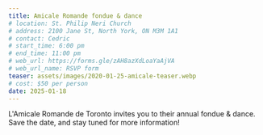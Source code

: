 ```yaml
---
title: Amicale Romande fondue & dance
# location: St. Philip Neri Church
# address: 2100 Jane St, North York, ON M3M 1A1
# contact: Cedric
# start_time: 6:00 pm
# end_time: 11:00 pm
# web_url: https://forms.gle/zAH8azXdLoaYaAjVA
# web_url_name: RSVP form
teaser: assets/images/2020-01-25-amicale-teaser.webp
# cost: $50 per person
date: 2025-01-18
---
```


L'Amicale Romande de Toronto invites you to their annual fondue & dance. Save
the date, and stay tuned for more information!
